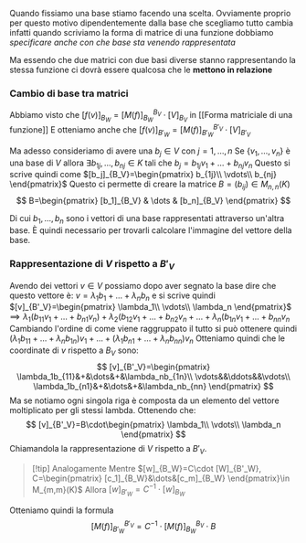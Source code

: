 Quando fissiamo una base stiamo facendo una scelta. Ovviamente proprio per questo motivo dipendentemente dalla base che scegliamo tutto cambia infatti quando scriviamo la forma di matrice di una funzione dobbiamo *specificare anche con che base sta venendo rappresentata*

Ma essendo che due matrici con due basi diverse stanno rappresentando la stessa funzione ci dovrà essere qualcosa che le **mettono in relazione**
### Cambio di base tra matrici
Abbiamo visto che $[f(v)]_{B_W}=[M(f)]^{B_V}_{B_W}\cdot [V]_{B_V}$ in [[Forma matriciale di una funzione]]
E otteniamo anche che $[f(v)]_{B'_W}=[M(f)]^{B'_V}_{B'_W}\cdot [V]_{B'_V}$

Ma adesso consideriamo di avere una $b_j \in V$ con $j=1,\dots, n$
Se $\{v_1,\dots, v_n\}$ è una base di $V$ allora 
$\exists b_{1j},\dots,b_{nj}\in K$ tali che $b_j=b_{1j}v_1+\dots+b_{nj}v_n$
Questo si scrive quindi come $[b_j]_{B_V}=\begin{pmatrix} b_{1j}\\ \vdots\\ b_{nj} \end{pmatrix}$
Questo ci permette di creare la matrice $B=(b_{ij})\in M_{n,n}(K)$
$$
B=\begin{pmatrix}
	[b_1]_{B_V} & \dots & [b_n]_{B_V}
\end{pmatrix}
$$

Di cui $b_1,\dots, b_n$ sono i vettori di una base rappresentati attraverso un'altra base.
È quindi necessario per trovarli calcolare l'immagine del vettore della base.
### Rappresentazione di $V$ rispetto a $B'_V$
Avendo dei vettori $v\in V$ possiamo dopo aver segnato la base dire che questo vettore è: 
$v=\lambda_1 b_1+\dots + \lambda_nb_n$ e si scrive quindi $[v]_{B'_V}=\begin{pmatrix} \lambda_1\\ \vdots\\ \lambda_n \end{pmatrix}$ 
$\implies \lambda_1(b_{11}v_1 +\dots+b_{n1}v_n)+\lambda_2(b_{12}v_1+\dots+b_{n2}v_n+\dots+\lambda_n(b_{1n}v_1+\dots+b_{nn}v_n$
Cambiando l'ordine di come viene raggruppato il tutto si può ottenere quindi
$(\lambda_1b_{11}+\dots+\lambda_nb_{1n})v_1+\dots+(\lambda_1b_{n1}+\dots+\lambda_nb_{nn})v_n$
Otteniamo quindi che le coordinate di $v$ rispetto a $B_V$ sono:
$$
[v]_{B'_V}=\begin{pmatrix}
	\lambda_1b_{11}&+&\dots&+&\lambda_nb_{1n}\\
	\vdots&&\ddots&&\vdots\\
	\lambda_1b_{n1}&+&\dots&+&\lambda_nb_{nn}
\end{pmatrix}
$$
Ma se notiamo ogni singola riga è composta da un elemento del vettore moltiplicato per gli stessi lambda. Ottenendo che:
$$
[v]_{B'_V}=B\cdot\begin{pmatrix}
	\lambda_1\\
	\vdots\\
	\lambda_n
\end{pmatrix}
$$
Chiamandola la rappresentazione di $V$ rispetto a $B'_{V}$.

> [!tip] Analogamente
> Mentre $[w]_{B_W}=C\cdot [W]_{B'_W}, C=\begin{pmatrix} [c_1]_{B_W}&\dots&[c_m]_{B_W} \end{pmatrix}\in M_{m,m}(K)$
> Allora $[w]_{B'_W}=C^{-1}\cdot [w]_{B_W}$

Otteniamo quindi la formula 
$$
[M(f)]^{B'_V}_{B'_W}=C^{-1}\cdot[M(f)]^{B_V}_{B_W}\cdot B
$$
